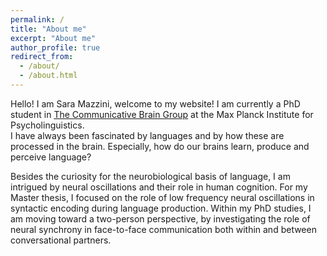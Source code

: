 ```yaml
---
permalink: /
title: "About me"
excerpt: "About me"
author_profile: true
redirect_from: 
  - /about/
  - /about.html
---
```


Hello! I am Sara Mazzini, welcome to my website!
I am currently a PhD student in  [The Communicative Brain Group](https://www.mpi.nl/department/communicative-brain/21) at the Max Planck Institute for Psycholinguistics.  
I have always been fascinated by languages and by how these are processed in the brain. Especially, how do our brains learn, produce and perceive language?  

Besides the curiosity for the neurobiological basis of language, I am intrigued by neural oscillations and their role in human cognition. For my Master thesis, I focused on the role of low frequency neural oscillations in syntactic encoding during language production. Within my PhD studies, I am moving toward a two-person perspective, by investigating the role of neural synchrony in face-to-face communication both within and between conversational partners. 
